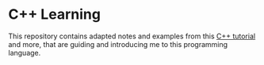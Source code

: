 # C++ Learning

This repository contains adapted notes and examples from this [C++ tutorial](https://www.programiz.com/cpp-programming) and more, that are guiding and introducing me to this programming language. 